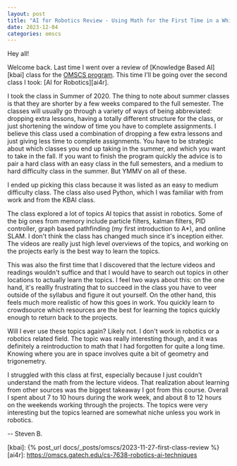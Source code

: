 ```yaml
---
layout: post
title: "AI for Robotics Review - Using Math for the First Time in a While!"
date: 2023-12-04
categories: omscs
---
```


Hey all!

Welcome back. Last time I went over a review of [Knowledge Based AI][kbai] class for the [OMSCS program][omscs-info]. This time I'll be going over the second class I took: [AI for Robotics][ai4r].

I took the class in Summer of 2020. The thing to note about summer classes is that they are shorter by a few weeks compared to the full semester. The classes will usually go through a variety of ways of being abbreviated: dropping extra lessons, having a totally different structure for the class, or just shortening the window of time you have to complete assignments. I believe this class used a combination of dropping a few extra lessons and just giving less time to complete assignments. You have to be strategic about which classes you end up taking in the summer, and which you want to take in the fall. If you want to finish the program quickly the advice is to pair a hard class with an easy class in the full semesters, and a medium to hard difficulty class in the summer. But YMMV on all of these.

I ended up picking this class because it was listed as an easy to medium difficulty class. The class also used Python, which I was familiar with from work and from the KBAI class.

The class explored a lot of topics AI topics that assist in robotics. Some of the big ones from memory include particle filters, kalman filters, PID controller, graph based pathfinding (my first introduction to A*), and online SLAM. I don't think the class has changed much since it's inception either. The videos are really just high level overviews of the topics, and working on the projects early is the best way to learn the topics.

This was also the first time that I discovered that the lecture videos and readings wouldn't suffice and that I would have to search out topics in other locations to actually learn the topics. I feel two ways about this: on the one hand, it's reallly frustrating that to succeed in the class you have to veer outside of the syllabus and figure it out yourself. On the other hand, this feels much more realistic of how this goes in work. You quickly learn to crowdsource which resources are the best for learning the topics quickly enough to return back to the projects.

Will I ever use these topics again? Likely not. I don't work in robotics or a robotics related field. The topic was really interesting though, and it was definitely a reintroduction to math that I had forgotten for quite a long time. Knowing where you are in space involves quite a bit of geometry and trigonemetry.

I struggled with this class at first, especially because I just couldn't understand the math from the lecture videos. That realization about learning from other sources was the biggest takeaway I got from this course. Overall I spent about 7 to 10 hours during the work week, and about 8 to 12 hours on the weekends working through the projects. The topics were very interesting but the topics learned are somewhat niche unless you work in robotics.

-- Steven B.

[omscs-info]: https://omscs.gatech.edu/program-information
[kbai]: {% post_url docs/_posts/omscs/2023-11-27-first-class-review %}
[ai4r]: https://omscs.gatech.edu/cs-7638-robotics-ai-techniques